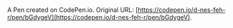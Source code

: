 # 

A Pen created on CodePen.io. Original URL: [https://codepen.io/d-nes-feh-r/pen/bGdygeV](https://codepen.io/d-nes-feh-r/pen/bGdygeV).


